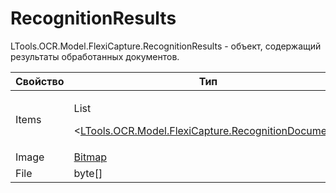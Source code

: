 # RecognitionResults

LTools.OCR.Model.FlexiCapture.RecognitionResults - объект, содержащий результаты обработанных документов.

| Свойство | Тип                                                                                                             | Описание                     |
| -------- | --------------------------------------------------------------------------------------------------------------- | ---------------------------- |
| Items    | <p>List</p><p>&#x3C;<a href="recognitiondocument.md">LTools.OCR.Model.FlexiCapture.RecognitionDocument</a>></p> | Массив результатов обработки |
| Image    | [Bitmap](https://learn.microsoft.com/ru-ru/dotnet/api/system.drawing.bitmap?view=netframework-4.6) | Изображение |
| File     | byte[] | Файл |
